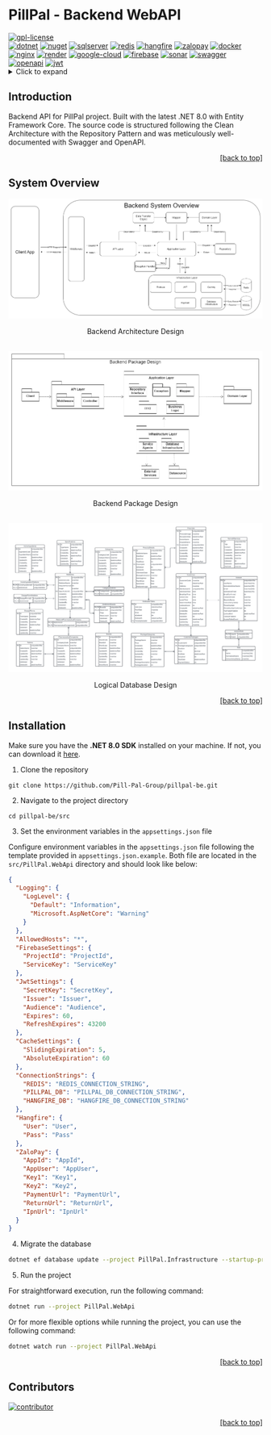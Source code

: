 ﻿# PillPal - Backend WebAPI

<a name="top">

<div align="left">
  <a href="./LICENSE"><img src="https://img.shields.io/badge/License-GPL-yellow.svg" alt="gpl-license"/></a>
</div>

<div align="left">
  <a href="https://dotnet.microsoft.com"><img src="https://img.shields.io/badge/.NET%208.0-512BD4?logo=dotnet&logoColor=white" alt="dotnet"/></a>
  <a href="https://www.nuget.org/"><img src="https://img.shields.io/badge/NuGet-004880?logo=nuget&logoColor=white" alt="nuget"/></a>
  <a href="https://www.microsoft.com/sql-server"><img src="https://img.shields.io/badge/SQL_Server-CC2927?logo=microsoft%20sql%20server" alt="sqlserver"/></a>
  <a href="https://redis.io/"><img src="https://img.shields.io/badge/Redis-%23DD0031.svg?&logo=redis&logoColor=white" alt="redis"/></a>
  <a href="https://hangfire.io/"><img src="https://img.shields.io/badge/Hangfire-2B4A7B?logo=hexo&logoColor=white" alt="hangfire"/></a>
  <a href="https://www.zalopay.vn/"><img src="https://img.shields.io/badge/ZaloPay-00C300?logo=zalopay&logoColor=white" alt="zalopay"/></a>
  <a href="https://www.docker.com/"><img src="https://img.shields.io/badge/Docker-2496ED?logo=docker&logoColor=white" alt="docker"/></a>
  <a href="https://www.nginx.com/"><img src="https://img.shields.io/badge/Nginx-269539?logo=nginx&logoColor=white" alt="nginx"/></a>
  <a href="https://render.com/"><img src="https://img.shields.io/badge/Render-000000?logo=render&logoColor=white" alt="render"/></a>
  <a href="https://cloud.google.com/"><img src="https://img.shields.io/badge/Google_Cloud-4285F4?logo=google-cloud&logoColor=white" alt="google-cloud"/></a>
  <a href="https://firebase.google.com/"><img src="https://img.shields.io/badge/Firebase-ffca28?logo=firebase&logoColor=black" alt="firebase"/></a>
  <a href="https://sonarcloud.io/"><img src="https://img.shields.io/badge/SonarCloud-F3702A?logo=sonarcloud&logoColor=white" alt="sonar"/></a>
  <a href="https://swagger.io/"><img src="https://img.shields.io/badge/Swagger-85EA2D?logo=swagger&logoColor=black" alt="swagger"/></a>
  <a href="https://www.openapis.org/"><img src="https://img.shields.io/badge/OpenAPI-6BA539?logo=openapiinitiative&logoColor=white" alt="openapi"/></a>
  <a href="https://jwt.io/"><img src="https://img.shields.io/badge/JSON%20Web%20Tokens-000000?logo=jsonwebtokens&logoColor=white" alt="jwt"/></a>
</div>

<details>
  <summary>Click to expand</summary>

- [Introduction](#introduction)
- [System Overview](#system-overview)
- [Installation](#installation)
- [Contributors](#contributors)

</details>

## Introduction

Backend API for PillPal project. Built with the latest .NET 8.0 with Entity Framework Core. The source code is structured following the Clean Architecture with the Repository Pattern and was meticulously well-documented with Swagger and OpenAPI.

<p align="right"><a href="#top">[back to top]</a></p>

## System Overview

<div align="center">
  <img src="./res/be-system.png" alt="system-design"/>
  <p>Backend Architecture Design</p>
</div>
</br>
<div align="center">
  <img src="./res/be-package.png" alt="package-design"/>
  <p>Backend Package Design</p>
</div>
</br>
<div align="center">
  <img src="./res/logical-erd.png" alt="logical-db"/>
  <p>Logical Database Design</p>
</div>

<p align="right"><a href="#top">[back to top]</a></p>

## Installation

Make sure you have the **.NET 8.0 SDK** installed on your machine. If not, you can download it [here](https://dotnet.microsoft.com/download/dotnet/8.0).

1. Clone the repository

```console
git clone https://github.com/Pill-Pal-Group/pillpal-be.git
```

2. Navigate to the project directory

```console
cd pillpal-be/src
```

3. Set the environment variables in the `appsettings.json` file

Configure environment variables in the `appsettings.json` file following the template provided in `appsettings.json.example`.
Both file are located in the `src/PillPal.WebApi` directory and should look like below:

```json
{
  "Logging": {
    "LogLevel": {
      "Default": "Information",
      "Microsoft.AspNetCore": "Warning"
    }
  },
  "AllowedHosts": "*",
  "FirebaseSettings": {
    "ProjectId": "ProjectId",
    "ServiceKey": "ServiceKey"
  },
  "JwtSettings": {
    "SecretKey": "SecretKey",
    "Issuer": "Issuer",
    "Audience": "Audience",
    "Expires": 60,
    "RefreshExpires": 43200
  },
  "CacheSettings": {
    "SlidingExpiration": 5,
    "AbsoluteExpiration": 60
  },
  "ConnectionStrings": {
    "REDIS": "REDIS_CONNECTION_STRING",
    "PILLPAL_DB": "PILLPAL_DB_CONNECTION_STRING",
    "HANGFIRE_DB": "HANGFIRE_DB_CONNECTION_STRING"
  },
  "Hangfire": {
    "User": "User",
    "Pass": "Pass"
  },
  "ZaloPay": {
    "AppId": "AppId",
    "AppUser": "AppUser",
    "Key1": "Key1",
    "Key2": "Key2",
    "PaymentUrl": "PaymentUrl",
    "ReturnUrl": "ReturnUrl",
    "IpnUrl": "IpnUrl"
  }
}
```

4. Migrate the database

```sh
dotnet ef database update --project PillPal.Infrastructure --startup-project PillPal.WebApi
```

5. Run the project

For straightforward execution, run the following command:

```sh
dotnet run --project PillPal.WebApi
```

Or for more flexible options while running the project, you can use the following command:

```sh
dotnet watch run --project PillPal.WebApi
```

<p align="right"><a href="#top">[back to top]</a></p>

## Contributors

<a href="https://github.com/Pill-Pal-Group/pillpal-be/graphs/contributors">
  <img src="https://contrib.rocks/image?repo=Pill-Pal-Group/pillpal-be" alt="contributor"/>
</a>

<p align="right"><a href="#top">[back to top]</a></p>
